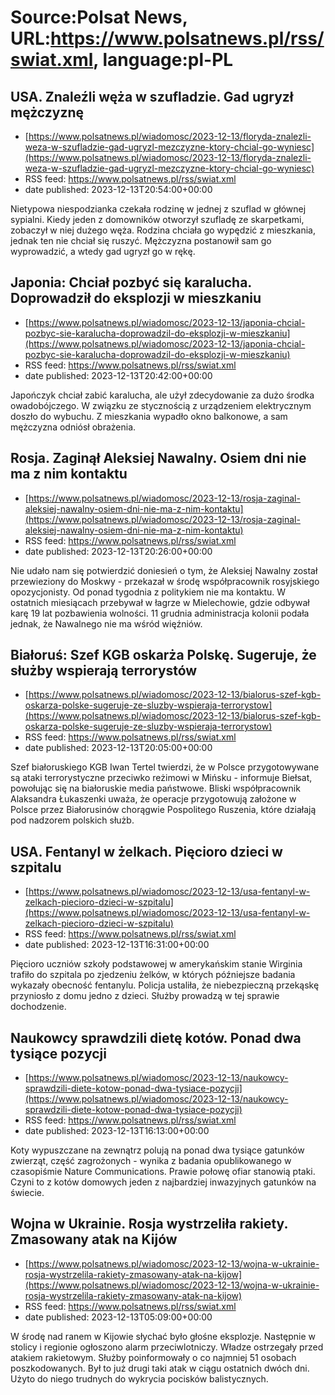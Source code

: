 # Source:Polsat News, URL:https://www.polsatnews.pl/rss/swiat.xml, language:pl-PL

## USA. Znaleźli węża w szufladzie. Gad ugryzł mężczyznę
 - [https://www.polsatnews.pl/wiadomosc/2023-12-13/floryda-znalezli-weza-w-szufladzie-gad-ugryzl-mezczyzne-ktory-chcial-go-wyniesc](https://www.polsatnews.pl/wiadomosc/2023-12-13/floryda-znalezli-weza-w-szufladzie-gad-ugryzl-mezczyzne-ktory-chcial-go-wyniesc)
 - RSS feed: https://www.polsatnews.pl/rss/swiat.xml
 - date published: 2023-12-13T20:54:00+00:00

Nietypowa niespodzianka czekała rodzinę w jednej z szuflad w głównej sypialni. Kiedy jeden z domowników otworzył szufladę ze skarpetkami, zobaczył w niej dużego węża. Rodzina chciała go wypędzić z mieszkania, jednak ten nie chciał się ruszyć. Mężczyzna postanowił sam go wyprowadzić, a wtedy gad ugryzł go w rękę.

## Japonia: Chciał pozbyć się karalucha. Doprowadził do eksplozji w mieszkaniu
 - [https://www.polsatnews.pl/wiadomosc/2023-12-13/japonia-chcial-pozbyc-sie-karalucha-doprowadzil-do-eksplozji-w-mieszkaniu](https://www.polsatnews.pl/wiadomosc/2023-12-13/japonia-chcial-pozbyc-sie-karalucha-doprowadzil-do-eksplozji-w-mieszkaniu)
 - RSS feed: https://www.polsatnews.pl/rss/swiat.xml
 - date published: 2023-12-13T20:42:00+00:00

Japończyk chciał zabić karalucha, ale użył zdecydowanie za dużo środka owadobójczego. W związku ze stycznością z urządzeniem elektrycznym doszło do wybuchu. Z mieszkania wypadło okno balkonowe, a sam mężczyzna odniósł obrażenia.

## Rosja. Zaginął Aleksiej Nawalny. Osiem dni nie ma z nim kontaktu
 - [https://www.polsatnews.pl/wiadomosc/2023-12-13/rosja-zaginal-aleksiej-nawalny-osiem-dni-nie-ma-z-nim-kontaktu](https://www.polsatnews.pl/wiadomosc/2023-12-13/rosja-zaginal-aleksiej-nawalny-osiem-dni-nie-ma-z-nim-kontaktu)
 - RSS feed: https://www.polsatnews.pl/rss/swiat.xml
 - date published: 2023-12-13T20:26:00+00:00

Nie udało nam się potwierdzić doniesień o tym, że Aleksiej Nawalny został przewieziony do Moskwy - przekazał w środę współpracownik rosyjskiego opozycjonisty. Od ponad tygodnia z politykiem nie ma kontaktu. W ostatnich miesiącach przebywał w łagrze w Mielechowie, gdzie odbywał karę 19 lat pozbawienia wolności. 11 grudnia administracja kolonii podała jednak, że Nawalnego nie ma wśród więźniów.

## Białoruś: Szef KGB oskarża Polskę. Sugeruje, że służby wspierają terrorystów
 - [https://www.polsatnews.pl/wiadomosc/2023-12-13/bialorus-szef-kgb-oskarza-polske-sugeruje-ze-sluzby-wspieraja-terrorystow](https://www.polsatnews.pl/wiadomosc/2023-12-13/bialorus-szef-kgb-oskarza-polske-sugeruje-ze-sluzby-wspieraja-terrorystow)
 - RSS feed: https://www.polsatnews.pl/rss/swiat.xml
 - date published: 2023-12-13T20:05:00+00:00

Szef białoruskiego KGB Iwan Tertel twierdzi, że w Polsce przygotowywane są ataki terrorystyczne przeciwko reżimowi w Mińsku - informuje Biełsat, powołując się na białoruskie media państwowe. Bliski współpracownik Alaksandra Łukaszenki uważa, że operacje przygotowują założone w Polsce przez Białorusinów chorągwie Pospolitego Ruszenia, które działają pod nadzorem polskich służb.

## USA. Fentanyl w żelkach. Pięcioro dzieci w szpitalu
 - [https://www.polsatnews.pl/wiadomosc/2023-12-13/usa-fentanyl-w-zelkach-piecioro-dzieci-w-szpitalu](https://www.polsatnews.pl/wiadomosc/2023-12-13/usa-fentanyl-w-zelkach-piecioro-dzieci-w-szpitalu)
 - RSS feed: https://www.polsatnews.pl/rss/swiat.xml
 - date published: 2023-12-13T16:31:00+00:00

Pięcioro uczniów szkoły podstawowej w amerykańskim stanie Wirginia trafiło do szpitala po zjedzeniu żelków, w których późniejsze badania wykazały obecność fentanylu. Policja ustaliła, że niebezpieczną przekąskę przyniosło z domu jedno z dzieci. Służby prowadzą w tej sprawie dochodzenie.

## Naukowcy sprawdzili dietę kotów. Ponad dwa tysiące pozycji
 - [https://www.polsatnews.pl/wiadomosc/2023-12-13/naukowcy-sprawdzili-diete-kotow-ponad-dwa-tysiace-pozycji](https://www.polsatnews.pl/wiadomosc/2023-12-13/naukowcy-sprawdzili-diete-kotow-ponad-dwa-tysiace-pozycji)
 - RSS feed: https://www.polsatnews.pl/rss/swiat.xml
 - date published: 2023-12-13T16:13:00+00:00

Koty wypuszczane na zewnątrz polują na ponad dwa tysiące gatunków zwierząt, część zagrożonych - wynika z badania opublikowanego w czasopiśmie Nature Communications. Prawie połowę ofiar stanowią ptaki. Czyni to z kotów domowych jeden z najbardziej inwazyjnych gatunków na świecie.

## Wojna w Ukrainie. Rosja wystrzeliła rakiety. Zmasowany atak na Kijów
 - [https://www.polsatnews.pl/wiadomosc/2023-12-13/wojna-w-ukrainie-rosja-wystrzelila-rakiety-zmasowany-atak-na-kijow](https://www.polsatnews.pl/wiadomosc/2023-12-13/wojna-w-ukrainie-rosja-wystrzelila-rakiety-zmasowany-atak-na-kijow)
 - RSS feed: https://www.polsatnews.pl/rss/swiat.xml
 - date published: 2023-12-13T05:09:00+00:00

W środę nad ranem w Kijowie słychać było głośne eksplozje. Następnie w stolicy i regionie ogłoszono alarm przeciwlotniczy. Władze ostrzegały przed atakiem rakietowym. Służby poinformowały o co najmniej 51 osobach poszkodowanych. Był to już drugi taki atak w ciągu ostatnich dwóch dni. Użyto do niego trudnych do wykrycia pocisków balistycznych.

